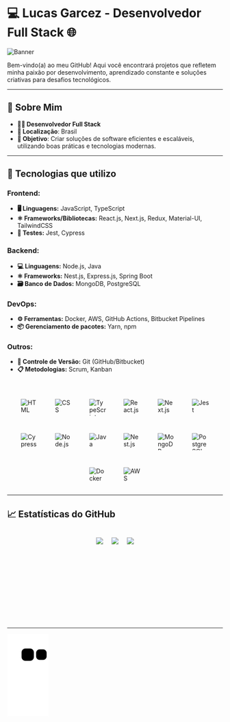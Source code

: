 # 💻 Lucas Garcez - Desenvolvedor Full Stack 🌐

![Banner](https://your-banner-link.com/banner.png)

Bem-vindo(a) ao meu GitHub! Aqui você encontrará projetos que refletem minha paixão por desenvolvimento, aprendizado constante e soluções criativas para desafios tecnológicos.

---

## 🚀 Sobre Mim

- **👨‍💻 Desenvolvedor Full Stack**
- **📍 Localização**: Brasil
- **🎯 Objetivo**: Criar soluções de software eficientes e escaláveis, utilizando boas práticas e tecnologias modernas.

---

## 🔧 Tecnologias que utilizo

### Frontend:

- **🖥️ Linguagens:** JavaScript, TypeScript
- **⚛️ Frameworks/Bibliotecas:** React.js, Next.js, Redux, Material-UI, TailwindCSS
- **🧪 Testes:** Jest, Cypress

### Backend:

- **💻 Linguagens:** Node.js, Java
- **⚛️ Frameworks:** Nest.js, Express.js, Spring Boot
- **🗃️ Banco de Dados:** MongoDB, PostgreSQL

### DevOps:

- **⚙️ Ferramentas:** Docker, AWS, GitHub Actions, Bitbucket Pipelines
- **📦 Gerenciamento de pacotes:** Yarn, npm

### Outros:

- **🔄 Controle de Versão:** Git (GitHub/Bitbucket)
- **📋 Metodologias:** Scrum, Kanban

<br />

<p style="display: flex; flex-wrap: wrap; gap: 20px; align-items: center; justify-content: center;">
    <img src="https://cdn.jsdelivr.net/gh/devicons/devicon@latest/icons/html5/html5-original.svg" alt="HTML" width="40" height="40" style="margin: 10px;"/>
    <img src="https://cdn.jsdelivr.net/gh/devicons/devicon@latest/icons/css3/css3-original.svg" alt="CSS" width="40" height="40" style="margin: 10px;"/>
    <img src="https://cdn.jsdelivr.net/gh/devicons/devicon/icons/typescript/typescript-original.svg" alt="TypeScript" width="40" height="40" style="margin: 10px;" />
    <img src="https://cdn.jsdelivr.net/gh/devicons/devicon/icons/react/react-original.svg" alt="React.js" width="40" height="40" style="margin: 10px;" />
    <img src="https://cdn.jsdelivr.net/gh/devicons/devicon/icons/nextjs/nextjs-original.svg" alt="Next.js" width="40" height="40" style="margin: 10px;" />
    <img src="https://cdn.jsdelivr.net/gh/devicons/devicon/icons/jest/jest-plain.svg" alt="Jest" width="40" height="40" style="margin: 10px;" />
    <img src="https://cdn.jsdelivr.net/gh/devicons/devicon@latest/icons/cypressio/cypressio-original.svg" alt="Cypress" width="40" height="40" style="margin: 10px;" />
    <img src="https://cdn.jsdelivr.net/gh/devicons/devicon/icons/nodejs/nodejs-original.svg" alt="Node.js" width="40" height="40" style="margin: 10px;" />
    <img src="https://cdn.jsdelivr.net/gh/devicons/devicon/icons/java/java-original.svg" alt="Java" width="40" height="40" style="margin: 10px;" />
    <img src="https://nestjs.com/img/logo-small.svg" alt="Nest.js" width="40" height="40" style="margin: 10px;" />
    <img src="https://cdn.jsdelivr.net/gh/devicons/devicon/icons/mongodb/mongodb-original.svg" alt="MongoDB" width="40" height="40" style="margin: 10px;" />
    <img src="https://cdn.jsdelivr.net/gh/devicons/devicon/icons/postgresql/postgresql-original.svg" alt="PostgreSQL" width="40" height="40" style="margin: 10px;" />
    <img src="https://cdn.jsdelivr.net/gh/devicons/devicon/icons/docker/docker-original.svg" alt="Docker" width="40" height="40" style="margin: 10px;" />
    <img src="https://cdn.jsdelivr.net/gh/devicons/devicon@latest/icons/amazonwebservices/amazonwebservices-plain-wordmark.svg" alt="AWS" width="40" height="40" style="margin: 10px;"/>
          
</p>

---

## 📈 Estatísticas do GitHub

<br/>

<div style="display: flex; flex-wrap: wrap; gap: 20px; align-items: center; justify-content: center;">
    <img  height="180em" src="https://github-readme-stats.vercel.app/api/top-langs/?username=garcezlucas&layout=compact&theme=dracula"/>  
    <img  height="180em" src="https://github-readme-stats.vercel.app/api?username=garcezlucas&show_icons=true&theme=dracula&count_private=true"/>  
    <img  height="180em" src="https://github-readme-streak-stats.herokuapp.com?user=garcezlucas&theme=dracula&date_format=M%20j%5B%2C%20Y%5D"/>
</div>

<br/>

---



![Snake animation](https://github.com/garcezlucas/garcezlucas/blob/output/github-contribution-grid-snake.svg)


